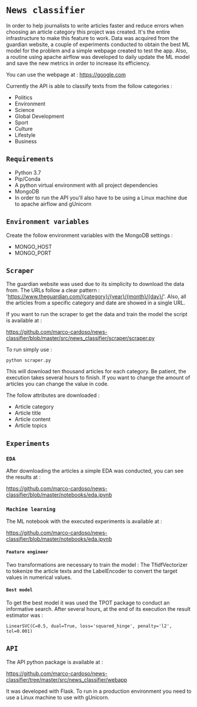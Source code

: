 # `News classifier`

In order to help journalists to write articles faster and reduce errors when choosing an article 
category this project was created. It's the entire infrastructure to make this feature to work. 
Data was acquired from the guardian website, a couple of experiments conducted to obtain the best
ML model for the problem and a simple webpage created to test the app. Also, a routine using apache
airflow was developed to daily update the ML model and save the new metrics in order to increase its efficiency.


You can use the webpage at : https://google.com

Currently the API is able to classify texts from the follow categories :

<ul>
    <li>Politics</li>
    <li>Environment</li>
    <li>Science</li>
    <li>Global Development</li>
    <li>Sport</li>
    <li>Culture</li>
    <li>Lifestyle</li>
    <li>Business</li>
</ul>

## `Requirements`

<ul>
    <li>Python 3.7</li>
    <li>Pip/Conda</li>
    <li>A python virtual environment with all project dependencies</li>
    <li>MongoDB</li>
    <li>In order to run the API you'll also have to be using a Linux machine due to apache airflow and gUnicorn</li>
</ul>

## `Environment variables`

Create the follow environment variables with the MongoDB settings :

<ul>
    <li>MONGO_HOST</li>
    <li>MONGO_PORT</li>
 </ul>


## `Scraper`

The guardian website was used due to its simplicity to download the data from. 
The URLs follow a clear pattern : 'https://www.theguardian.com/{category}/{year}/{month}/{day}/'. 
Also, all the articles from a specific category and date are showed in a single URL.

If you want to run the scraper to get the data and train the model the script is available at :

https://github.com/marco-cardoso/news-classifier/blob/master/src/news_classifier/scraper/scraper.py

To run simply use :

    python scraper.py

This will download ten thousand articles for each category. Be patient, the execution takes several hours to finish.
If you want to change the amount of articles you can change the value in code.

The follow attributes are downloaded :

<ul>
    <li>Article category</li>
    <li>Article title</li>
    <li>Article content</li>
    <li>Article topics</li>
 </ul>


## `Experiments`

### `EDA`

After downloading the articles a simple EDA was conducted, you can see the results at :

https://github.com/marco-cardoso/news-classifier/blob/master/notebooks/eda.ipynb

### `Machine learning `

The ML notebook with the executed experiments is available at :

https://github.com/marco-cardoso/news-classifier/blob/master/notebooks/eda.ipynb


#### `Feature engineer`

Two transformations are necessary to train the model : The TfidfVectorizer to tokenize the article texts and
the LabelEncoder to convert the target values in numerical values.

#### `Best model`

To get the best model it was used the TPOT package to conduct an informative search. After several hours,
at the end of its execution the result estimator was : 

    LinearSVC(C=0.5, dual=True, loss='squared_hinge', penalty='l2', tol=0.001)
    
## `API`

The API python package is available at :

https://github.com/marco-cardoso/news-classifier/tree/master/src/news_classifier/webapp

It was developed with Flask. To run in a production environment you need to use a Linux machine
to use with gUnicorn.